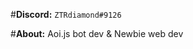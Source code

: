 #**Discord:** `ZTRdiamond#9126`

#**About:** Aoi.js bot dev & Newbie web dev

<!---
ZTRdiamond/ZTRdiamond is a ✨ special ✨ repository because its `README.md` (this file) appears on your GitHub profile.
You can click the Preview link to take a look at your changes.
--->
